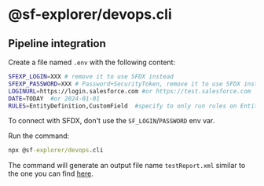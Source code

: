 
# @sf-explorer/devops.cli

## Pipeline integration
Create a file named `.env` with the following content:
```bash
SFEXP_LOGIN=XXX # remove it to use SFDX instead
SFEXP_PASSWORD=XXX # Password+SecurityToken, remove it to use SFDX instead
LOGINURL=https://login.salesforce.com #or https://test.salesforce.com
DATE=TODAY  #or 2024-01-01
RULES=EntityDefinition,CustomField  #specify to only run rules on EntityDefinition and CustomField - remove param to check all rules
```
To connect with SFDX, don't use the `SF_LOGIN`/`PASSWORD` env var.

Run the command:  
```cmd
npx @sf-explorer/devops.cli
```
The command will generate an output file name `testReport.xml` similar to the one you can find [here](./cli/test-report.xml).
